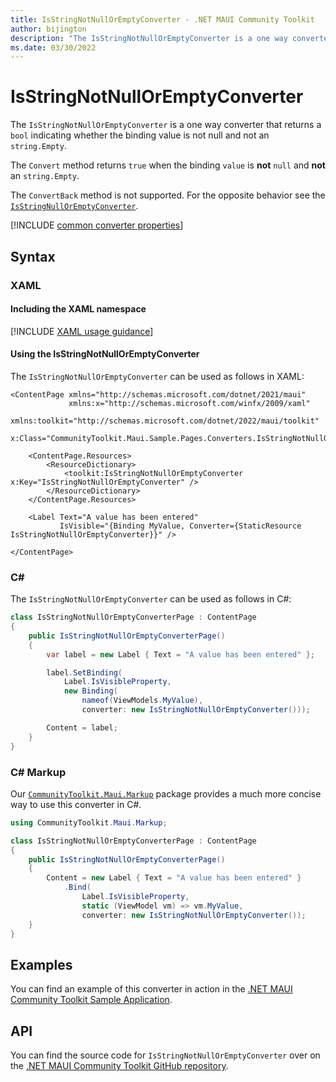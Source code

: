 ```yaml
---
title: IsStringNotNullOrEmptyConverter - .NET MAUI Community Toolkit
author: bijington
description: "The IsStringNotNullOrEmptyConverter is a one way converter that returns a bool indicating whether the binding value is not null and not an string.Empty."
ms.date: 03/30/2022
---
```


# IsStringNotNullOrEmptyConverter

The `IsStringNotNullOrEmptyConverter` is a one way converter that returns a `bool` indicating whether the binding value is not null and not an `string.Empty`.

The `Convert` method returns `true` when the binding `value` is **not** `null` and **not** an `string.Empty`.

The `ConvertBack` method is not supported. For the opposite behavior see the [`IsStringNullOrEmptyConverter`](is-string-null-or-empty-converter.md).

[!INCLUDE [common converter properties](../includes/communitytoolkit-converter.md)]

## Syntax

### XAML

#### Including the XAML namespace

[!INCLUDE [XAML usage guidance](../includes/xaml-usage.md)]

#### Using the IsStringNotNullOrEmptyConverter

The `IsStringNotNullOrEmptyConverter` can be used as follows in XAML:

```xaml
<ContentPage xmlns="http://schemas.microsoft.com/dotnet/2021/maui"
             xmlns:x="http://schemas.microsoft.com/winfx/2009/xaml"
             xmlns:toolkit="http://schemas.microsoft.com/dotnet/2022/maui/toolkit"
             x:Class="CommunityToolkit.Maui.Sample.Pages.Converters.IsStringNotNullOrEmptyConverterPage">

    <ContentPage.Resources>
        <ResourceDictionary>
            <toolkit:IsStringNotNullOrEmptyConverter x:Key="IsStringNotNullOrEmptyConverter" />
        </ResourceDictionary>
    </ContentPage.Resources>

    <Label Text="A value has been entered"
           IsVisible="{Binding MyValue, Converter={StaticResource IsStringNotNullOrEmptyConverter}}" />

</ContentPage>
```

### C#

The `IsStringNotNullOrEmptyConverter` can be used as follows in C#:

```csharp
class IsStringNotNullOrEmptyConverterPage : ContentPage
{
    public IsStringNotNullOrEmptyConverterPage()
    {
        var label = new Label { Text = "A value has been entered" };

		label.SetBinding(
			Label.IsVisibleProperty,
			new Binding(
				nameof(ViewModels.MyValue),
				converter: new IsStringNotNullOrEmptyConverter()));

		Content = label;
    }
}
```

### C# Markup

Our [`CommunityToolkit.Maui.Markup`](../markup/markup.md) package provides a much more concise way to use this converter in C#.

```csharp
using CommunityToolkit.Maui.Markup;

class IsStringNotNullOrEmptyConverterPage : ContentPage
{
    public IsStringNotNullOrEmptyConverterPage()
    {
        Content = new Label { Text = "A value has been entered" }
            .Bind(
                Label.IsVisibleProperty,
                static (ViewModel vm) => vm.MyValue,
                converter: new IsStringNotNullOrEmptyConverter());
    }
}
```

## Examples

You can find an example of this converter in action in the [.NET MAUI Community Toolkit Sample Application](https://github.com/CommunityToolkit/Maui/blob/main/samples/CommunityToolkit.Maui.Sample/Pages/Converters/IsStringNotNullOrEmptyConverterPage.xaml).

## API

You can find the source code for `IsStringNotNullOrEmptyConverter` over on the [.NET MAUI Community Toolkit GitHub repository](https://github.com/CommunityToolkit/Maui/blob/main/src/CommunityToolkit.Maui/Converters/IsStringNotNullOrEmptyConverter.shared.cs).
